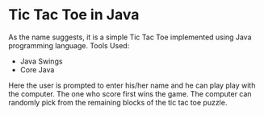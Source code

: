 # Tic Tac Toe in Java
As the name suggests, it is a simple Tic Tac Toe implemented using Java programming language.
Tools Used:
<ul>
  <li>Java Swings</li>
  <li>Core Java</li>
</ul>
Here the user is prompted to enter his/her name and he can play play with the computer. The one who score first wins the game.
The computer can randomly pick from the remaining blocks of the tic tac toe puzzle.
